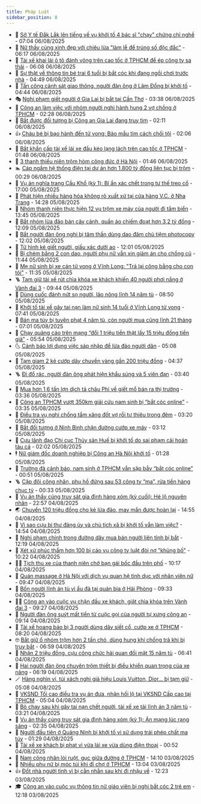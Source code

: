 ```yaml
---
title: Pháp Luật
sidebar_position: 8
---
```


<!-- dantri-phap-luat:START -->
- 🌊 [Sở Y tế Đắk Lắk lên tiếng về vụ khởi tố 4 bác sĩ &quot;chạy&quot; chứng chỉ nghề](https://dantri.com.vn/phap-luat/so-y-te-dak-lak-len-tieng-ve-vu-khoi-to-4-bac-si-chay-chung-chi-nghe-20250806132715910.htm) - 07:04 06/08/2025
- 🐲 [Nữ thầy cúng xinh đẹp với chiêu lừa &quot;làm lễ để trúng số độc đắc&quot;](https://dantri.com.vn/phap-luat/nu-thay-cung-xinh-dep-voi-chieu-lua-lam-le-de-trung-so-doc-dac-20250806124855567.htm) - 06:17 06/08/2025
- 🌁 [Tài xế khai lái ô tô đánh võng trên cao tốc ở TPHCM để ép công ty sa thải](https://dantri.com.vn/phap-luat/tai-xe-khai-lai-o-to-danh-vong-tren-cao-toc-o-tphcm-de-ep-cong-ty-sa-thai-20250806115530711.htm) - 06:08 06/08/2025
- 🎃 [Sự thật về thông tin bé trai 6 tuổi bị bắt cóc khi đang ngồi chơi trước nhà](https://dantri.com.vn/phap-luat/su-that-ve-thong-tin-be-trai-6-tuoi-bi-bat-coc-khi-dang-ngoi-choi-truoc-nha-20250806112504572.htm) - 04:49 06/08/2025
- 🦅 [Tấn công cảnh sát giao thông, người đàn ông ở Lâm Đồng bị khởi tố](https://dantri.com.vn/phap-luat/tan-cong-canh-sat-giao-thong-nguoi-dan-ong-o-lam-dong-bi-khoi-to-20250806112446722.htm) - 04:44 06/08/2025
- 🎭 [Nghi phạm giết người ở Gia Lai bị bắt tại Cần Thơ](https://dantri.com.vn/phap-luat/nghi-pham-giet-nguoi-o-gia-lai-bi-bat-tai-can-tho-20250806101004711.htm) - 03:38 06/08/2025
- 🤗 [Công an làm việc với nhóm người nghi hành hung 2 vợ chồng ở TPHCM](https://dantri.com.vn/phap-luat/cong-an-lam-viec-voi-nhom-nguoi-nghi-hanh-hung-2-vo-chong-o-tphcm-20250806090535477.htm) - 02:28 06/08/2025
- 🚀 [Bắt được đối tượng bị Công an Gia Lai đang truy tìm](https://dantri.com.vn/phap-luat/bat-duoc-doi-tuong-bi-cong-an-gia-lai-dang-truy-tim-20250806083703789.htm) - 02:11 06/08/2025
- 👍 [Cháu bé bị bạo hành đến tử vong: Bảo mẫu tìm cách chối tội](https://dantri.com.vn/phap-luat/chau-be-bi-bao-hanh-den-tu-vong-bao-mau-tim-cach-choi-toi-20250806083848852.htm) - 02:06 06/08/2025
- 🧐 [Bắt khẩn cấp tài xế lái xe đầu kéo lạng lách trên cao tốc ở TPHCM](https://dantri.com.vn/phap-luat/bat-khan-cap-tai-xe-lai-xe-dau-keo-lang-lach-tren-cao-toc-o-tphcm-20250806083845784.htm) - 01:48 06/08/2025
- 🫶 [3 thanh thiếu niên trộm hòm công đức ở Hà Nội](https://dantri.com.vn/phap-luat/3-thanh-thieu-nien-trom-hom-cong-duc-o-ha-noi-20250806084223509.htm) - 01:46 06/08/2025
- 🏊 [Cáp ngầm hệ thống điện tại dự án hơn 1.800 tỷ đồng liên tục bị trộm](https://dantri.com.vn/phap-luat/cap-ngam-he-thong-dien-tai-du-an-hon-1800-ty-dong-lien-tuc-bi-trom-20250806071048969.htm) - 00:29 06/08/2025
- 🌋 [Vụ án nghĩa trang Cầu Khổ &lpar;kỳ 1&rpar;: Bí ẩn xác chết trong tư thế treo cổ](https://dantri.com.vn/phap-luat/vu-an-nghia-trang-cau-kho-ky-1-bi-an-xac-chet-trong-tu-the-treo-co-20250805214854535.htm) - 17:00 05/08/2025
- 👹 [Phát hiện nhiều hàng hóa không rõ xuất xứ tại cửa hàng V.C. ở Nha Trang](https://dantri.com.vn/phap-luat/phat-hien-nhieu-hang-hoa-khong-ro-xuat-xu-tai-cua-hang-vc-o-nha-trang-20250805210127223.htm) - 14:28 05/08/2025
- 🫣 [Nhóm thanh niên thực hiện 12 vụ trộm xe máy của người đi tắm biển](https://dantri.com.vn/phap-luat/nhom-thanh-nien-thuc-hien-12-vu-trom-xe-may-cua-nguoi-di-tam-bien-20250805201632895.htm) - 13:45 05/08/2025
- 🎃 [Bắt nhóm lừa đảo bán cây cảnh, quần áo chiếm đoạt hơn 3,2 tỷ đồng](https://dantri.com.vn/phap-luat/bat-nhom-lua-dao-ban-cay-canh-quan-ao-chiem-doat-hon-32-ty-dong-20250805184501078.htm) - 12:09 05/08/2025
- 🌝 [Bắt người đàn ông nghi bị tâm thần dùng dao đâm chủ tiệm photocopy](https://dantri.com.vn/phap-luat/bat-nguoi-dan-ong-nghi-bi-tam-than-dung-dao-dam-chu-tiem-photocopy-20250805182003193.htm) - 12:02 05/08/2025
- 🚀 [Tử hình kẻ giết người, giấu xác dưới ao](https://dantri.com.vn/phap-luat/tu-hinh-ke-giet-nguoi-giau-xac-duoi-ao-20250805175534475.htm) - 12:01 05/08/2025
- 🥷 [Bị chém bằng 2 con dao, người phụ nữ vẫn xin giảm án cho chồng cũ](https://dantri.com.vn/phap-luat/bi-chem-bang-2-con-dao-nguoi-phu-nu-van-xin-giam-an-cho-chong-cu-20250805172037145.htm) - 11:44 05/08/2025
- 👺 [Mẹ nữ sinh bị xe cán tử vong ở Vĩnh Long: &quot;Trả lại công bằng cho con tôi&quot;](https://dantri.com.vn/phap-luat/me-nu-sinh-bi-xe-can-tu-vong-o-vinh-long-tra-lai-cong-bang-cho-con-toi-20250805173825418.htm) - 11:35 05/08/2025
- 🪜 [Tạm giữ tài xế rút chìa khóa xe khách khiến 40 người phơi nắng ở Vành đai 3](https://dantri.com.vn/phap-luat/tam-giu-tai-xe-rut-chia-khoa-xe-khach-khien-40-nguoi-phoi-nang-o-vanh-dai-3-20250805163224877.htm) - 09:44 05/08/2025
- 🦄 [Dùng cuốc đánh nứt sọ người, lão nông lĩnh 14 năm tù](https://dantri.com.vn/phap-luat/dung-cuoc-danh-nut-so-nguoi-lao-nong-linh-14-nam-tu-20250805151439825.htm) - 08:50 05/08/2025
- 🦍 [Khởi tố tài xế gây tai nạn làm nữ sinh 14 tuổi ở Vĩnh Long tử vong](https://dantri.com.vn/phap-luat/khoi-to-tai-xe-gay-tai-nan-lam-nu-sinh-14-tuoi-o-vinh-long-tu-vong-20250805142545897.htm) - 07:41 05/08/2025
- 🌁 [Bán ma túy bị tuyên phạt 4 năm tù, còn người mua cũng lĩnh 21 tháng](https://dantri.com.vn/phap-luat/ban-ma-tuy-bi-tuyen-phat-4-nam-tu-con-nguoi-mua-cung-linh-21-thang-20250805134427991.htm) - 07:01 05/08/2025
- 💯 [Chạy quảng cáo trên mạng “đổi 1 triệu tiền thật lấy 15 triệu đồng tiền giả”](https://dantri.com.vn/phap-luat/chay-quang-cao-tren-mang-doi-1-trieu-tien-that-lay-15-trieu-dong-tien-gia-20250805104058311.htm) - 05:54 05/08/2025
- 🌜 [Cảnh báo lợi dụng việc sáp nhập để lừa đảo người dân](https://dantri.com.vn/phap-luat/canh-bao-loi-dung-viec-sap-nhap-de-lua-dao-nguoi-dan-20250805110921627.htm) - 05:08 05/08/2025
- 👹 [Tạm giam 2 kẻ cướp dây chuyền vàng gần 200 triệu đồng](https://dantri.com.vn/phap-luat/tam-giam-2-ke-cuop-day-chuyen-vang-gan-200-trieu-dong-20250805105138474.htm) - 04:37 05/08/2025
- 🪜 [Đi đổ rác, người đàn ông phát hiện khẩu súng và 5 viên đạn](https://dantri.com.vn/phap-luat/di-do-rac-nguoi-dan-ong-phat-hien-khau-sung-va-5-vien-dan-20250805100256659.htm) - 03:40 05/08/2025
- 🦩 [Mua hơn 1,6 tấn lợn dịch tả châu Phi về giết mổ bán ra thị trường](https://dantri.com.vn/phap-luat/mua-hon-16-tan-lon-dich-ta-chau-phi-ve-giet-mo-ban-ra-thi-truong-20250805090804152.htm) - 03:36 05/08/2025
- 💂 [Công an TPHCM vượt 350km giải cứu nam sinh bị “bắt cóc online”](https://dantri.com.vn/phap-luat/cong-an-tphcm-vuot-350km-giai-cuu-nam-sinh-bi-bat-coc-online-20250803160558022.htm) - 03:35 05/08/2025
- 💃 [Điều tra vụ nghi chồng tẩm xăng đốt vợ rồi tự thiêu trong đêm](https://dantri.com.vn/phap-luat/dieu-tra-vu-nghi-chong-tam-xang-dot-vo-roi-tu-thieu-trong-dem-20250805101200550.htm) - 03:20 05/08/2025
- 🧐 [Bắt đối tượng ở Ninh Bình chặn đường cướp xe máy](https://dantri.com.vn/phap-luat/bat-doi-tuong-o-ninh-binh-chan-duong-cuop-xe-may-20250805072003845.htm) - 03:12 05/08/2025
- 🤗 [Cựu lãnh đạo Chi cục Thủy sản Huế bị khởi tố do sai phạm cải hoán tàu cá](https://dantri.com.vn/phap-luat/cuu-lanh-dao-chi-cuc-thuy-san-hue-bi-khoi-to-do-sai-pham-cai-hoan-tau-ca-20250805073552956.htm) - 02:02 05/08/2025
- 🕴 [Nữ giám đốc doanh nghiệp bị Công an Hà Nội khởi tố](https://dantri.com.vn/phap-luat/nu-giam-doc-doanh-nghiep-bi-cong-an-ha-noi-khoi-to-20250805075312828.htm) - 01:28 05/08/2025
- 🐎 [Trường đã cảnh báo, nam sinh ở TPHCM vẫn sập bẫy “bắt cóc online”](https://dantri.com.vn/phap-luat/truong-da-canh-bao-nam-sinh-o-tphcm-van-sap-bay-bat-coc-online-20250804002000396.htm) - 00:51 05/08/2025
- 🪜 [Cặp đôi công nhân, phụ hồ đứng sau 53 công ty “ma”, rửa tiền hàng chục tỷ](https://dantri.com.vn/phap-luat/cap-doi-cong-nhan-phu-ho-dung-sau-53-cong-ty-ma-rua-tien-hang-chuc-ty-20250804110532525.htm) - 00:33 05/08/2025
- 🤭 [Vụ án thầy cúng truy sát gia đình hàng xóm &lpar;kỳ cuối&rpar;: Hé lộ nguyên nhân](https://dantri.com.vn/phap-luat/vu-an-thay-cung-truy-sat-gia-dinh-hang-xom-ky-cuoi-he-lo-nguyen-nhan-20250805023620746.htm) - 22:57 04/08/2025
- 🌏 [Chuyển 120 triệu đồng cho kẻ lừa đảo, may mắn được hoàn lại](https://dantri.com.vn/phap-luat/chuyen-120-trieu-dong-cho-ke-lua-dao-may-man-duoc-hoan-lai-20250804210257651.htm) - 14:55 04/08/2025
- 🎃 [Vì sao cựu bí thư đảng ủy và chủ tịch xã bị khởi tố vẫn làm việc?](https://dantri.com.vn/phap-luat/vi-sao-cuu-bi-thu-dang-uy-va-chu-tich-xa-bi-khoi-to-van-lam-viec-20250804202724296.htm) - 14:54 04/08/2025
- 🗽 [Nghi phạm chính trong đường dây mua bán người liên tỉnh bị bắt](https://dantri.com.vn/phap-luat/nghi-pham-chinh-trong-duong-day-mua-ban-nguoi-lien-tinh-bi-bat-20250804183747777.htm) - 12:19 04/08/2025
- 🌁 [Xét xử phúc thẩm hơn 100 bị cáo vụ công ty luật đòi nợ &quot;khủng bố&quot;](https://dantri.com.vn/phap-luat/xet-xu-phuc-tham-hon-100-bi-cao-vu-cong-ty-luat-doi-no-khung-bo-20250804155418583.htm) - 10:22 04/08/2025
- 🧑‍💻 [Tịch thu xe của thanh niên chở bạn gái bốc đầu trên phố](https://dantri.com.vn/phap-luat/tich-thu-xe-cua-thanh-nien-cho-ban-gai-boc-dau-tren-pho-20250804162302941.htm) - 10:17 04/08/2025
- 🌮 [Quán massage ở Hà Nội với dịch vụ quan hệ tình dục với nhân viên nữ](https://dantri.com.vn/phap-luat/quan-massage-o-ha-noi-voi-dich-vu-quan-he-tinh-duc-voi-nhan-vien-nu-20250804153819203.htm) - 09:47 04/08/2025
- 🤗 [Bốn người lĩnh án tù vì ẩu đả tại quán bia ở Hải Phòng](https://dantri.com.vn/phap-luat/bon-nguoi-linh-an-tu-vi-au-da-tai-quan-bia-o-hai-phong-20250804144001014.htm) - 09:33 04/08/2025
- 👨‍🏫 [Công an vào cuộc vụ chặn đầu xe khách, giật chìa khóa trên Vành đai 3](https://dantri.com.vn/phap-luat/cong-an-vao-cuoc-vu-chan-dau-xe-khach-giat-chia-khoa-tren-vanh-dai-3-20250804121505573.htm) - 09:27 04/08/2025
- 🎉 [Người đàn ông suýt mất tiền từ cuộc gọi của người tự xưng công an](https://dantri.com.vn/phap-luat/nguoi-dan-ong-suyt-mat-tien-tu-cuoc-goi-cua-nguoi-tu-xung-cong-an-20250804142242945.htm) - 09:14 04/08/2025
- 🤗 [Tài xế hoang báo bị 3 người dùng dây siết cổ, cướp xe ở TPHCM](https://dantri.com.vn/phap-luat/tai-xe-hoang-bao-bi-3-nguoi-dung-day-siet-co-cuop-xe-o-tphcm-20250804145742199.htm) - 08:20 04/08/2025
- 🤓 [Bắt giữ ổ nhóm trộm hơn 2 tấn chó, dùng hung khí chống trả khi bị truy bắt](https://dantri.com.vn/phap-luat/bat-giu-o-nhom-trom-hon-2-tan-cho-dung-hung-khi-chong-tra-khi-bi-truy-bat-20250804122836000.htm) - 06:59 04/08/2025
- 👹 [Nhận 2 triệu đồng, cựu công chức hải quan đối mặt 15 năm tù](https://dantri.com.vn/phap-luat/nhan-2-trieu-dong-cuu-cong-chuc-hai-quan-doi-mat-15-nam-tu-20250804120311163.htm) - 06:41 04/08/2025
- 🐘 [Hai người đàn ông chuyên trộm thiết bị điều khiển quan trọng của xe nâng](https://dantri.com.vn/phap-luat/hai-nguoi-dan-ong-chuyen-trom-thiet-bi-dieu-khien-quan-trong-cua-xe-nang-20250804131624993.htm) - 06:19 04/08/2025
- 🪄 [Hàng nghìn ví, túi xách nghi giả hiệu Louis Vuitton, Dior... bị tạm giữ](https://dantri.com.vn/phap-luat/hang-nghin-vi-tui-xach-nghi-gia-hieu-louis-vuitton-dior-bi-tam-giu-20250804113340792.htm) - 05:08 04/08/2025
- 💄 [VKSND Tối cao điều tra vụ án đưa, nhận hối lộ tại VKSND Cấp cao tại TPHCM](https://dantri.com.vn/phap-luat/vksnd-toi-cao-dieu-tra-vu-an-dua-nhan-hoi-lo-tai-vksnd-cap-cao-tai-tphcm-20250804115659021.htm) - 05:04 04/08/2025
- 🐎 [Bỏ chạy sau khi gây tai nạn chết người, tài xế xe tải lĩnh án 3 năm tù](https://dantri.com.vn/phap-luat/bo-chay-sau-khi-gay-tai-nan-chet-nguoi-tai-xe-xe-tai-linh-an-3-nam-tu-20250804094241130.htm) - 03:21 04/08/2025
- 💯 [Vụ án thầy cúng truy sát gia đình hàng xóm &lpar;kỳ 1&rpar;: Án mạng lúc rạng sáng](https://dantri.com.vn/phap-luat/vu-an-thay-cung-truy-sat-gia-dinh-hang-xom-ky-1-an-mang-luc-rang-sang-20250804090737339.htm) - 02:35 04/08/2025
- 💯 [Người đầu tiên ở Quảng Ninh bị khởi tố vì sử dụng trái phép chất ma túy](https://dantri.com.vn/phap-luat/nguoi-dau-tien-o-quang-ninh-bi-khoi-to-vi-su-dung-trai-phep-chat-ma-tuy-20250804081856621.htm) - 01:29 04/08/2025
- 🌈 [Tài xế xe khách bị phạt vì vừa lái xe vừa dùng điện thoại](https://dantri.com.vn/phap-luat/tai-xe-xe-khach-bi-phat-vi-vua-lai-xe-vua-dung-dien-thoai-20250804064816182.htm) - 00:52 04/08/2025
- 🧠 [Nam công nhân lòi ruột, gục giữa đường ở TPHCM](https://dantri.com.vn/phap-luat/nam-cong-nhan-loi-ruot-guc-giua-duong-o-tphcm-20250803200351770.htm) - 14:10 03/08/2025
- 🌈 [Nhiều phụ nữ bị móc túi khi đi chợ ở TPHCM](https://dantri.com.vn/phap-luat/nhieu-phu-nu-bi-moc-tui-khi-di-cho-o-tphcm-20250803192934186.htm) - 13:04 03/08/2025
- 👍 [Đốt nhà người tình vì bị cằn nhằn sau khi đi nhậu về](https://dantri.com.vn/phap-luat/dot-nha-nguoi-tinh-vi-bi-can-nhan-sau-khi-di-nhau-ve-20250803185910949.htm) - 12:23 03/08/2025
- 🎓 [Công an vào cuộc vụ thông tin nữ giáo viên bị nghi bắt cóc 2 trẻ em](https://dantri.com.vn/phap-luat/cong-an-vao-cuoc-vu-thong-tin-nu-giao-vien-bi-nghi-bat-coc-2-tre-em-20250803165435000.htm) - 12:18 03/08/2025<!-- dantri-phap-luat:END -->

